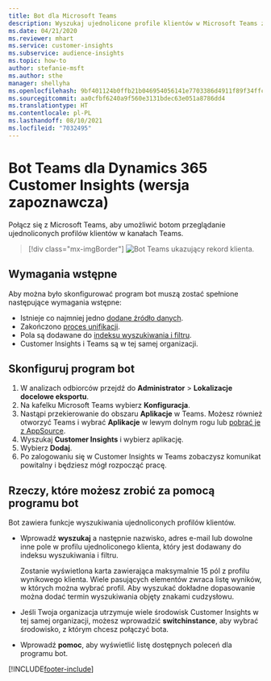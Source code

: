 ```yaml
---
title: Bot dla Microsoft Teams
description: Wyszukaj ujednolicone profile klientów w Microsoft Teams za pomocą bota.
ms.date: 04/21/2020
ms.reviewer: mhart
ms.service: customer-insights
ms.subservice: audience-insights
ms.topic: how-to
author: stefanie-msft
ms.author: sthe
manager: shellyha
ms.openlocfilehash: 9bf401124b0ffb21b046954056141e7703386d4911f89f34ffc0fcb84bf0f4be
ms.sourcegitcommit: aa0cfbf6240a9f560e3131bdec63e051a8786dd4
ms.translationtype: HT
ms.contentlocale: pl-PL
ms.lasthandoff: 08/10/2021
ms.locfileid: "7032495"
---
```

# <a name="teams-bot-for-dynamics-365-customer-insights-preview"></a>Bot Teams dla Dynamics 365 Customer Insights (wersja zapoznawcza)

Połącz się z Microsoft Teams, aby umożliwić botom przeglądanie ujednoliconych profilów klientów w kanałach Teams.

> [!div class="mx-imgBorder"]
> ![Bot Teams ukazujący rekord klienta.](media/teams-bot.png "Bot Teams ukazujący rekord klienta")

## <a name="prerequisites"></a>Wymagania wstępne

Aby można było skonfigurować program bot muszą zostać spełnione następujące wymagania wstępne:

- Istnieje co najmniej jedno [dodane źródło danych](data-sources.md).
- Zakończono [proces unifikacji](data-unification.md).
- Pola są dodawane do [indeksu wyszukiwania i filtru](search-filter-index.md).
- Customer Insights i Teams są w tej samej organizacji.

## <a name="configure-the-bot"></a>Skonfiguruj program bot

1. W analizach odbiorców przejdź do **Administrator** > **Lokalizacje docelowe eksportu**.
1. Na kafelku Microsoft Teams wybierz **Konfiguracja**.
1. Nastąpi przekierowanie do obszaru **Aplikacje** w Teams. Możesz również otworzyć Teams i wybrać **Aplikacje** w lewym dolnym rogu lub [pobrać je z AppSource](https://go.microsoft.com/fwlink/?linkid=2124104).
1. Wyszukaj **Customer Insights** i wybierz aplikację.
1. Wybierz **Dodaj**.
1. Po zalogowaniu się w Customer Insights w Teams zobaczysz komunikat powitalny i będziesz mógł rozpocząć pracę.

## <a name="things-you-can-do-with-the-bot"></a>Rzeczy, które możesz zrobić za pomocą programu bot

Bot zawiera funkcje wyszukiwania ujednoliconych profilów klientów.

- Wprowadź **wyszukaj** a następnie nazwisko, adres e-mail lub dowolne inne pole w profilu ujednoliconego klienta, który jest dodawany do indeksu wyszukiwania i filtru.

  Zostanie wyświetlona karta zawierająca maksymalnie 15 pól z profilu wynikowego klienta. Wiele pasujących elementów zwraca listę wyników, w których można wybrać profil. Aby wyszukać dokładne dopasowanie można dodać termin wyszukiwania objęty znakami cudzysłowu.

- Jeśli Twoja organizacja utrzymuje wiele środowisk Customer Insights w tej samej organizacji, możesz wprowadzić **switchinstance**, aby wybrać środowisko, z którym chcesz połączyć bota.

- Wprowadź **pomoc**, aby wyświetlić listę dostępnych poleceń dla programu bot.  


[!INCLUDE[footer-include](../includes/footer-banner.md)]